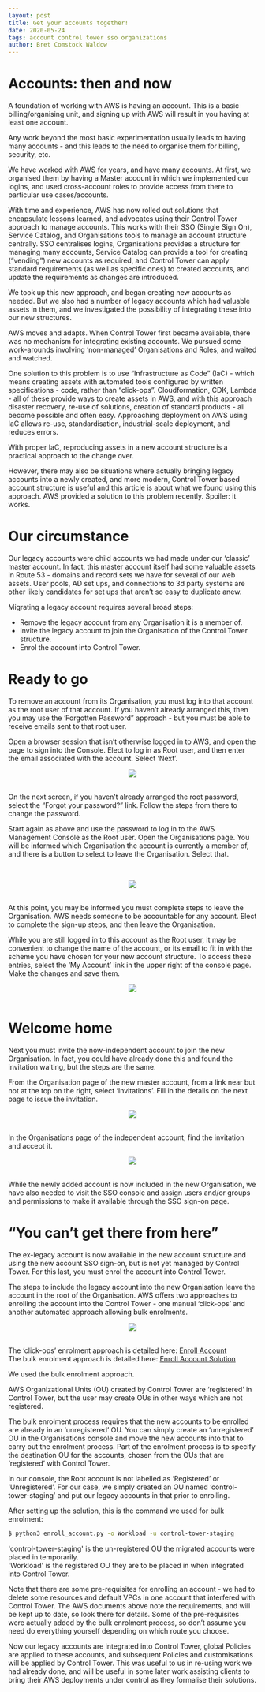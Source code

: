 ```yaml
---
layout: post
title: Get your accounts together!
date: 2020-05-24
tags: account control tower sso organizations
author: Bret Comstock Waldow
---
```


# Accounts: then and now

A foundation of working with AWS is having an account.  This is a basic billing/organising unit, and signing up with AWS will result in you having at least one account.

Any work beyond the most basic experimentation usually leads to having many accounts - and this leads to the need to organise them for billing, security, etc.

We have worked with AWS for years, and have many accounts.  At first, we organised them by having a Master account in which we implemented our logins, and used cross-account roles to provide access from there to particular use cases/accounts.

With time and experience, AWS has now rolled out solutions that encapsulate lessons learned, and advocates using their Control Tower approach to manage accounts.  This works with their SSO (Single Sign On), Service Catalog, and Organisations tools to manage an account structure centrally.  SSO centralises logins, Organisations provides a structure for managing many accounts, Service Catalog can provide a tool for creating (“vending”) new accounts as required, and Control Tower can apply standard requirements (as well as specific ones) to created accounts, and update the requirements as changes are introduced.

We took up this new approach, and began creating new accounts as needed.  But we also had a number of legacy accounts which had valuable assets in them, and we investigated the possibility of integrating these into our new structures.

AWS moves and adapts.  When Control Tower first became available, there was no mechanism for integrating existing accounts.  We pursued some work-arounds involving ’non-managed’ Organisations and Roles, and waited and watched.

One solution to this problem is to use “Infrastructure as Code” (IaC) - which means creating assets with automated tools configured by written specifications - code, rather than “click-ops”.  Cloudformation, CDK, Lambda - all of these provide ways to create assets in AWS, and with this approach disaster recovery, re-use of solutions, creation of standard products - all become possible and often easy.  Approaching deployment on AWS using IaC allows re-use, standardisation, industrial-scale deployment, and reduces errors.

With proper IaC, reproducing assets in a new account structure is a practical approach to the change over.

However, there may also be situations where actually bringing legacy accounts into a newly created, and more modern, Control Tower based account structure is useful and this article is about what we found using this approach.  AWS provided a solution to this problem recently.  Spoiler: it works.

# Our circumstance

Our legacy accounts were child accounts we had made under our ‘classic’ master account.  In fact, this master account itself had some valuable assets in Route 53 - domains and record sets we have for several of our web assets.  User pools, AD set ups, and connections to 3d party systems are other likely candidates for set ups that aren’t so easy to duplicate anew.

Migrating a legacy account requires several broad steps:
- Remove the legacy account from any Organisation it is a member of.
- Invite the legacy account to join the Organisation of the Control Tower structure.
- Enrol the account into Control Tower.

# Ready to go

To remove an account from its Organisation, you must log into that account as the root user of that account.  If you haven’t already arranged this, then you may use the ‘Forgotten Password” approach - but you must be able to receive emails sent to that root user.

Open a browser session that isn’t otherwise logged in to AWS, and open the page to sign into the Console.  Elect to log in as Root user, and then enter the email associated with the account.  Select ‘Next’.
<br/><center><img src="/img/migrate-legacy-accounts/AWS_root_login.png" /></center><br/>

On the next screen, if you haven’t already arranged the root password, select the “Forgot your password?” link.  Follow the steps from there to change the password.

Start again as above and use the password to log in to the AWS Management Console as the Root user.  Open the Organisations page.  You will be informed which Organisation the account is currently a member of, and there is a button to select to leave the Organisation.  Select that.

<br/><center><img src="/img/migrate-legacy-accounts/AWS_complete_account_sign-up.png" /></center><br/>

At this point, you may be informed you must complete steps to leave the Organisation.  AWS needs someone to be accountable for any account.  Elect to complete the sign-up steps, and then leave the Organisation.

While you are still logged in to this account as the Root user, it may be convenient to change the name of the account, or its email to fit in with the scheme you have chosen for your new account structure.  To access these entries, select the ‘My Account’ link in the upper right of the console page.  Make the changes and save them.
<br/><center><img src="/img/migrate-legacy-accounts/AWS_MyAccount_menu.png" /></center><br/>

# Welcome home

Next you must invite the now-independent account to join the new Organisation.  In fact, you could have already done this and found the invitation waiting, but the steps are the same.

From the Organisation page of the new master account, from a link near but not at the top on the right, select ‘Invitations’.  Fill in the details on the next page to issue the invitation.
<br/><center><img src="/img/migrate-legacy-accounts/AWS_invite_account_to_Organization.png" /></center><br/>

In the Organisations page of the independent account, find the invitation and accept it.
<br/><center><img src="/img/migrate-legacy-accounts/AWS_accept_Organization_invite.png" /></center><br/>

While the newly added account is now included in the new Organisation, we have also needed to visit the SSO console and assign users and/or groups and permissions to make it available through the SSO sign-on page.

# “You can’t get there from here”

The ex-legacy account is now available in the new account structure and using the new account SSO sign-on, but is not yet managed by Control Tower.  For this last, you must enrol the account into Control Tower.

The steps to include the legacy account into the new Organisation leave the account in the root of the Organisation.  AWS offers two approaches to enrolling the account into the Control Tower - one manual ‘click-ops’ and another automated approach allowing bulk enrolments.
<br/><center><img src="/img/migrate-legacy-accounts/AWS_Account_Factory_Enroll.png" /></center><br/>

The ‘click-ops’ enrolment approach is detailed here: [Enroll Account](https://docs.aws.amazon.com/controltower/latest/userguide/enroll-account.html)<br/>
The bulk enrolment approach is detailed here: [Enroll Account Solution](https://aws.amazon.com/blogs/field-notes/enroll-existing-aws-accounts-into-aws-control-tower/)<br/>

We used the bulk enrolment approach.

AWS Organizational Units (OU) created by Control Tower are ‘registered’ in Control Tower, but the user may create OUs in other ways which are not registered.

The bulk enrolment process requires that the new accounts to be enrolled are already in an ‘unregistered’ OU.  You can simply create an ‘unregistered’ OU in the Organisations console and move the new accounts into that to carry out the enrolment process.  Part of the enrolment process is to specify the destination OU for the accounts, chosen from the OUs that are ‘registered’ with Control Tower.

In our console, the Root account is not labelled as ‘Registered’ or ‘Unregistered’.  For our case, we simply created an OU named ‘control-tower-staging’ and put our legacy accounts in that prior to enrolling.

After setting up the solution, this is the command we used for bulk enrolment:<br/>
```bash
$ python3 enroll_account.py -o Workload -u control-tower-staging
```
'control-tower-staging' is the un-registered OU the migrated accounts were placed in temporarily.<br/>
'Workload' is the registered OU they are to be placed in when integrated into Control Tower.

Note that there are some pre-requisites for enrolling an account - we had to delete some resources and default VPCs in one account that interfered with Control Tower.  The AWS documents above note the requirements, and will be kept up to date, so look there for details.  Some of the pre-requisites were actually added by the bulk enrolment process, so don’t assume you need do everything yourself depending on which route you choose.

Now our legacy accounts are integrated into Control Tower, global Policies are applied to these accounts, and subsequent Policies and customisations will be applied by Control Tower.  This was useful to us in re-using work we had already done, and will be useful in some later work assisting clients to bring their AWS deployments under control as they formalise their solutions.
